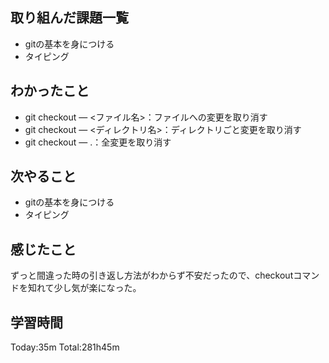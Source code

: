 ## 取り組んだ課題一覧
 - gitの基本を身につける
 - タイピング
## わかったこと
 - git checkout — <ファイル名>：ファイルへの変更を取り消す
 - git checkout — <ディレクトリ名>：ディレクトリごと変更を取り消す
 - git checkout — .：全変更を取り消す
## 次やること
 - gitの基本を身につける
 - タイピング
## 感じたこと
ずっと間違った時の引き返し方法がわからず不安だったので、checkoutコマンドを知れて少し気が楽になった。
## 学習時間
Today:35m  Total:281h45m